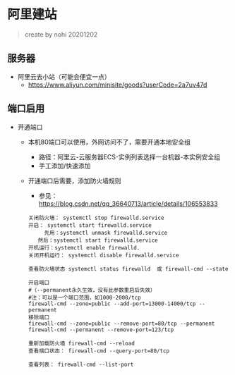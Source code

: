 # 阿里建站

> create by nohi 20201202



## 服务器

* 阿里云去小站（可能会便宜一点）
  * https://www.aliyun.com/minisite/goods?userCode=2a7uv47d



## 端口启用

* 开通端口
  * 本机80端口可以使用，外网访问不了，需要开通本地安全组
    * 路径：阿里云-云服务器ECS-实例列表选择一台机器-本实例安全组
    * 手工添加/快速添加
    
  * 开通端口后需要，添加防火墙规则
  
    * 参见：https://blog.csdn.net/qq_36640713/article/details/106553833
  
    ```
    关闭防火墙： systemctl stop firewalld.service
    开启： systemctl start firewalld.service
    	 先用：systemctl unmask firewalld.service 
       然后：systemctl start firewalld.service
    开机运行：systemctl enable firewalld.
    关闭开机运行： systemctl disable firewalld.service
    
    查看防火墙状态 systemctl status firewalld  或 firewall-cmd --state
    
    开启端口
    #（--permanent永久生效，没有此参数重启后失效）
    #注：可以是一个端口范围，如1000-2000/tcp
    firewall-cmd --zone=public --add-port=13000-14000/tcp --permanent   
    移除端口
    firewall-cmd --zone=public --remove-port=80/tcp --permanent
    firewall-cmd --permanent --remove-port=123/tcp
    
    重新加载防火墙 firewall-cmd --reload
    查看端口状态： firewall-cmd --query-port=80/tcp
    
    查看列表： firewall-cmd --list-port
    ```
  
    

